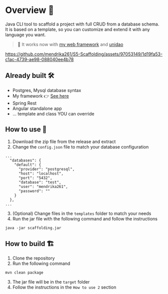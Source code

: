 # Overview 🔮

Java CLI tool to scaffold a project with full CRUD from a database schema.
It is based on a template, so you can customize and extend it with any language you want.

> 🎉 It works now with [my web framework](https://github.com/mendrika261/S4-Java-Framework) and [unidao](https://github.com/mendrika261/S5-UniDao)

https://github.com/mendrika261/S5-Scaffolding/assets/97053149/1d19fa53-c1ac-4739-ae98-088040ee4b78

## Already built 🛠️

- Postgres, Mysql database syntax
- My framework 👉 [See here](https://github.com/mendrika261/S4-Java-Framework)
- Spring Rest
- Angular standalone app
- ... template and class YOU can override

## How to use 🚀

1. Download the zip file from the release and extract
2. Change the `config.json` file to match your database configuration

```
...
  "databases": {
    "default": {
      "provider": "postgresql",
      "host": "localhost",
      "port": "5432",
      "database": "test",
      "user": "mendrika261",
      "password": ""
    }
  },
...
```

3. (Optional) Change files in the `templates` folder to match your needs
4. Run the jar file with the following command and follow the instructions

```shell
java -jar scaffolding.jar
```

## How to build 🏗️

1. Clone the repository
2. Run the following command

```shell
mvn clean package
```

3. The jar file will be in the `target` folder
4. Follow the instructions in the `How to use 2` section
